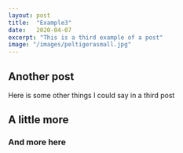 ```yaml
---
layout: post
title:  "Example3"
date:   2020-04-07
excerpt: "This is a third example of a post"
image: "/images/peltigerasmall.jpg"
---
```


## Another post
Here is some other things I could say in a third post
## A little more
### And more here
